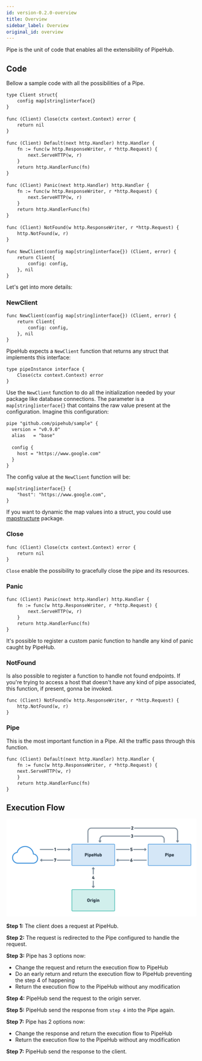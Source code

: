 ```yaml
---
id: version-0.2.0-overview
title: Overview
sidebar_label: Overview
original_id: overview
---
```


Pipe is the unit of code that enables all the extensibility of PipeHub.

## Code
Bellow a sample code with all the possibilities of a Pipe.

```golang
type Client struct{
    config map[string]interface{}
}

func (Client) Close(ctx context.Context) error {
    return nil
}

func (Client) Default(next http.Handler) http.Handler {
    fn := func(w http.ResponseWriter, r *http.Request) {
        next.ServeHTTP(w, r)
    }
    return http.HandlerFunc(fn)
}

func (Client) Panic(next http.Handler) http.Handler {
    fn := func(w http.ResponseWriter, r *http.Request) {
        next.ServeHTTP(w, r)
    }
    return http.HandlerFunc(fn)
}

func (Client) NotFound(w http.ResponseWriter, r *http.Request) {
    http.NotFound(w, r)
}

func NewClient(config map[string]interface{}) (Client, error) {
    return Client{
        config: config,
    }, nil
}
```

Let's get into more details:

### NewClient
```golang
func NewClient(config map[string]interface{}) (Client, error) {
    return Client{
        config: config,
    }, nil
}
```

PipeHub expects a `NewClient` function that returns any struct that implements this interface:

```golang
type pipeInstance interface {
    Close(ctx context.Context) error
}
```

Use the `NewClient` function to do all the initialization needed by your package like database connections. The parameter is a `map[string]interface{}` that contains the raw value present at the configuration. Imagine this configuration:

```
pipe "github.com/pipehub/sample" {
  version = "v0.9.0"
  alias   = "base"

  config {
    host = "https://www.google.com"
  }
}
```

The config value at the `NewClient` function will be:

```golang
map[string]interface{} {
    "host": "https://www.google.com",
}
```

If you want to dynamic the map values into a struct, you could use [mapstructure](https://github.com/mitchellh/mapstructure) package.

### Close
```golang
func (Client) Close(ctx context.Context) error {
    return nil
}
```

`Close` enable the possibility to gracefully close the pipe and its resources.

### Panic
```golang
func (Client) Panic(next http.Handler) http.Handler {
    fn := func(w http.ResponseWriter, r *http.Request) {
        next.ServeHTTP(w, r)
    }
    return http.HandlerFunc(fn)
}
```

It's possible to register a custom panic function to handle any kind of panic caught by PipeHub.

### NotFound
Is also possible to register a function to handle not found endpoints. If you're trying to access a host that doesn't have any kind of pipe associated, this function, if present, gonna be invoked.

```golang
func (Client) NotFound(w http.ResponseWriter, r *http.Request) {
    http.NotFound(w, r)
}
```

### Pipe
This is the most important function in a Pipe. All the traffic pass through this function.

```golang
func (Client) Default(next http.Handler) http.Handler {
    fn := func(w http.ResponseWriter, r *http.Request) {
    next.ServeHTTP(w, r)
    }
    return http.HandlerFunc(fn)
}
```

## Execution Flow
![Execution Flow](/docs/assets/execution-flow.png)

**Step 1:** The client does a request at PipeHub.

**Step 2:** The request is redirected to the Pipe configured to handle the request.

**Step 3:** Pipe has 3 options now:
  * Change the request and return the execution flow to PipeHub
  * Do an early return and return the execution flow to PipeHub preventing the step 4 of happening
  * Return the execution flow to the PipeHub without any modification

**Step 4:** PipeHub send the request to the origin server.

**Step 5:** PipeHub send the response from `step 4` into the Pipe again.

**Step 7:** Pipe has 2 options now:
  * Change the response and return the execution flow to PipeHub
  * Return the execution flow to the PipeHub without any modification

**Step 7:** PipeHub send the response to the client.